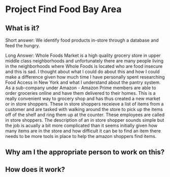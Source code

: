 # Project Find Food Bay Area

## What is it?

Short answer:
We identify food products in-store through a database and feed the hungry.

Long Answer:
Whole Foods Market is a high quality grocery store in upper middle class neighborhoods and unfortunately there are many people living in the neighborhoods where Whole Foods is located who are food insecure and this is sad. I thought about what I could do about this and how I could make a difference given how much time I have personally spent researching Food Access in New York and what I understand about the pantry system. As a sub-company under Amazon - Amazon Prime members are able to order groceries online and have them delivered to their homes. This is a really convenient way to grocery shop and has thus created a new market or in store shoppers. These in store shoppers receieve a list of items from a customer and are tasked with walking around the store to pick up the items off of the shelf and ring them up at the counter. These employees are called in store shoppers. The description of an in store shopper sounds simple but the job is acually a bit more complicated than it seems initially given how many items are in the store and how difficult it can be to find an item there needs to be more tools in place to help the amazon shoppers find items. 

## Why am I the appropriate person to work on this?

## How does it work?
